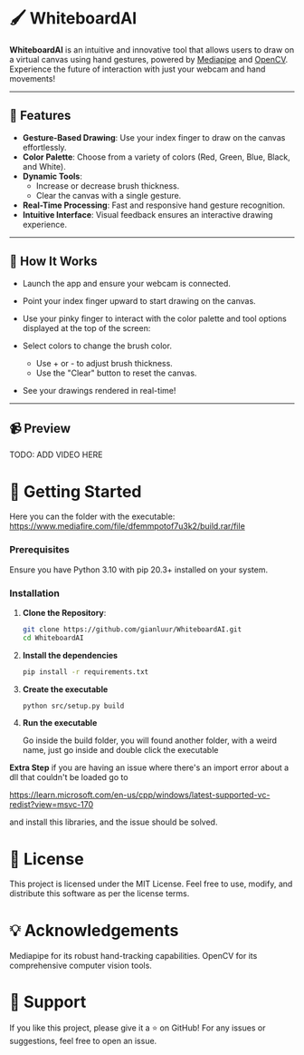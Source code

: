 # 🖌️ WhiteboardAI

**WhiteboardAI** is an intuitive and innovative tool that allows users to draw on a virtual canvas using hand gestures, powered by [Mediapipe](https://mediapipe.dev/) and [OpenCV](https://opencv.org/). Experience the future of interaction with just your webcam and hand movements!

---

## 🎨 Features

- **Gesture-Based Drawing**: Use your index finger to draw on the canvas effortlessly.
- **Color Palette**: Choose from a variety of colors (Red, Green, Blue, Black, and White).
- **Dynamic Tools**:
  - Increase or decrease brush thickness.
  - Clear the canvas with a single gesture.
- **Real-Time Processing**: Fast and responsive hand gesture recognition.
- **Intuitive Interface**: Visual feedback ensures an interactive drawing experience.

---

## 📸 How It Works
 - Launch the app and ensure your webcam is connected.

 - Point your index finger upward to start drawing on the canvas.

 - Use your pinky finger to interact with the color palette and tool options displayed at the top of the screen:

- Select colors to change the brush color.
  - Use + or - to adjust brush thickness.
  - Use the "Clear" button to reset the canvas.
- See your drawings rendered in real-time!

---

## 📹 Preview
TODO: ADD VIDEO HERE


# 🚀 Getting Started
Here you can the folder with the executable:
https://www.mediafire.com/file/dfemmpotof7u3k2/build.rar/file

### Prerequisites

Ensure you have Python 3.10 with pip 20.3+ installed on your system.

### Installation

1. **Clone the Repository**:
   ```bash
   git clone https://github.com/gianluur/WhiteboardAI.git
   cd WhiteboardAI

2. **Install the dependencies**
    ```bash
   pip install -r requirements.txt

3. **Create the executable**
   ```bash
   python src/setup.py build

4. **Run the executable**

    Go inside the build folder, you will found another folder, with a weird name, just go inside and double click the executable 

**Extra Step**
if you are having an issue where there's an import error about a dll that couldn't be loaded go to

https://learn.microsoft.com/en-us/cpp/windows/latest-supported-vc-redist?view=msvc-170

and install this libraries, and the issue should be solved.

# 📜 License
This project is licensed under the MIT License.
Feel free to use, modify, and distribute this software as per the license terms.

# 💡 Acknowledgements
Mediapipe for its robust hand-tracking capabilities.
OpenCV for its comprehensive computer vision tools.

# 🌟 Support
If you like this project, please give it a ⭐ on GitHub!
For any issues or suggestions, feel free to open an issue.

